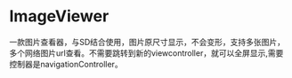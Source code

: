# ImageViewer
一款图片查看器，与SD结合使用，图片原尺寸显示，不会变形，支持多张图片，多个网络图片url查看。不需要跳转到新的viewcontroller，就可以全屏显示,需要控制器是navigationController。
